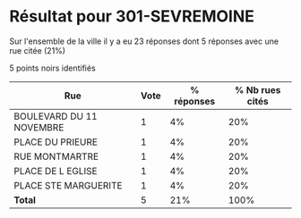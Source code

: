 # Résultat pour 301-SEVREMOINE

Sur l'ensemble de la ville il y a eu 23 réponses dont 5 réponses avec une rue citée (21%)

5 points noirs identifiés

| Rue | Vote | % réponses | % Nb rues cités|
|-----|------|------------|----------------|
| BOULEVARD DU 11 NOVEMBRE | 1 | 4% | 20%|
| PLACE DU PRIEURE | 1 | 4% | 20%|
| RUE MONTMARTRE | 1 | 4% | 20%|
| PLACE DE L EGLISE | 1 | 4% | 20%|
| PLACE STE MARGUERITE | 1 | 4% | 20%|
| **Total** | 5 | 21% | 100%|
